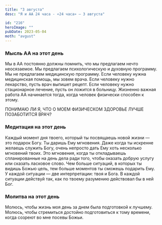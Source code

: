 ```yaml
---
title: "3 августа"
desc: "Я и АА 24 часа - «24 часа» — 3 августа"

id: "216"
heroImage: ""
pubDate: 2023-05-04
moth: "avgust"
---
```


### Мысль АА на этот день

Мы в АА постоянно должны помнить, что мы предлагаем нечто неосязаемое. Мы
предлагаем психологическую и духовную программу. Мы не предлагаем медицинскую
программу. Если человеку нужна медицинская помощь, мы зовем врача. Если
человеку нужно лекарство, пусть врач выпишет рецепт. Если человеку нужно
стационарное лечение, пусть он ложится в больницу. Жизненно важная работа АА
начинается тогда, когда человек физически способен к этому.

ПОНИМАЮ ЛИ Я, ЧТО О МОЕМ ФИЗИЧЕСКОМ ЗДОРОВЬЕ ЛУЧШЕ ПОЗАБОТИТСЯ ВРАЧ?

### Медитация на этот день

Каждый момент дня твоего, который ты посвящаешь новой жизни — это подарок
Богу. Ты даришь Ему мгновения. Даже когда ты искренне желаешь служить Богу,
очень непросто дать Ему хоть несколько мгновений твоих. Это мгновения, когда
ты откладываешь спланированные на день дела ради того, чтобы оказать добрую
услугу или сказать ласковое слово. Чем больше ситуаций, в которых ты видишь
Божью цель, тем больше моментов ты сможешь подарить Ему. У каждой ситуации —
две интерпретации: твоя и Бога. В каждой ситуации действуй так, как по твоему
разумению действовал бы в ней Бог.

### Молитва на этот день

Молюсь, чтобы жизнь моя день за днем была подготовкой к лучшему. Молюсь, чтобы
стремиться достойно подготовиться к тому времени, когда созреют во мне посевы
Божьи.
